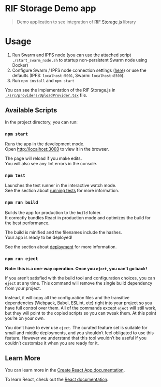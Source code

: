 # RIF Storage Demo app

> Demo application to see integration of [RIF Storage.js](https://github.com/rsksmart/rif-storage-js) library

# Usage

 1. Run Swarm and IPFS node (you can use the attached script `./start_swarm_node.sh` to startup non-persistent Swarm node using Docker)
 1. Configure Swarm / IPFS node connection settings ([here](https://github.com/rsksmart/rif-storage-ui-demo/blob/master/src/providers/UploadProvider.tsx#L47)) or use the defaults (IPFS: `localhost:5001`, Swarm: `localhost:8500`).
 1. Run `npm install` and `npm start`

You can see the implementation of the RIF Storage.js in [`./src/providers/UploadProvider.tsx`](https://github.com/rsksmart/rif-storage-ui-demo/blob/master/src/providers/UploadProvider.tsx) file.

## Available Scripts

In the project directory, you can run:

### `npm start`

Runs the app in the development mode.<br>
Open [http://localhost:3000](http://localhost:3000) to view it in the browser.

The page will reload if you make edits.<br>
You will also see any lint errors in the console.

### `npm test`

Launches the test runner in the interactive watch mode.<br>
See the section about [running tests](https://facebook.github.io/create-react-app/docs/running-tests) for more information.

### `npm run build`

Builds the app for production to the `build` folder.<br>
It correctly bundles React in production mode and optimizes the build for the best performance.

The build is minified and the filenames include the hashes.<br>
Your app is ready to be deployed!

See the section about [deployment](https://facebook.github.io/create-react-app/docs/deployment) for more information.

### `npm run eject`

**Note: this is a one-way operation. Once you `eject`, you can’t go back!**

If you aren’t satisfied with the build tool and configuration choices, you can `eject` at any time. This command will remove the single build dependency from your project.

Instead, it will copy all the configuration files and the transitive dependencies (Webpack, Babel, ESLint, etc) right into your project so you have full control over them. All of the commands except `eject` will still work, but they will point to the copied scripts so you can tweak them. At this point you’re on your own.

You don’t have to ever use `eject`. The curated feature set is suitable for small and middle deployments, and you shouldn’t feel obligated to use this feature. However we understand that this tool wouldn’t be useful if you couldn’t customize it when you are ready for it.

## Learn More

You can learn more in the [Create React App documentation](https://facebook.github.io/create-react-app/docs/getting-started).

To learn React, check out the [React documentation](https://reactjs.org/).

